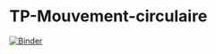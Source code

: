 # TP-Mouvement-circulaire

[![Binder](https://mybinder.org/badge_logo.svg)](https://mybinder.org/v2/gh/dmarsollier/TP-Mouvement-circulaire/master?filepath=TP%20Mouvement%20circulaire.ipynb)
